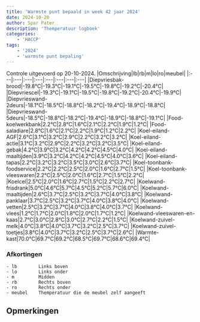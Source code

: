 ```yaml
---
title: 'Warmste punt bepaald in week 42 jaar 2024'
date: 2024-10-20
author: Spar Pater
description: 'Themperatuur logboek'
categories:
    - 'HACCP'
tags:
    - '2024'
    - 'warmste punt bepaling'
---
```

Controle uitgevoerd op 20-10-2024.
|Omschrijving|lb|rb|m|lo|ro|meubel|
|:---|:---|:---|:---|:---|:---|:---|:---|
|Diepvriesbak-brood|-19.8°C|-19.3°C|-19.1°C|-19.5°C|-19.8°C|-19.2°C|-20.4°C|
|Diepvriescel|-19.3°C|-19.1°C|-19.5°C|-19.8°C|-19.2°C|-20.4°C|-19.9°C|
|Diepvrieswand-2deurs|-18.1°C|-18.5°C|-18.8°C|-18.2°C|-19.4°C|-18.9°C|-18.8°C|
|Diepvrieswand-5deurs|-18.5°C|-18.8°C|-18.2°C|-19.4°C|-18.9°C|-18.8°C|-19.1°C|
|Food-koelwerkbank|2.2°C|2.8°C|1.6°C|2.1°C|2.2°C|1.9°C|1.2°C|
|Food-saladiare|2.8°C|1.6°C|2.1°C|2.2°C|1.9°C|1.2°C|2.2°C|
|Koel-eiland-AGF|2.6°C|3.1°C|3.2°C|2.9°C|2.2°C|3.2°C|3.2°C|
|Koel-eiland-actie|3.1°C|3.2°C|2.9°C|2.2°C|3.2°C|3.2°C|3.5°C|
|Koel-eiland-gebak|4.2°C|3.9°C|3.2°C|4.2°C|4.2°C|4.5°C|4.0°C|
|Koel-eiland-maaltijden|3.9°C|3.2°C|4.2°C|4.2°C|4.5°C|4.0°C|3.6°C|
|Koel-eiland-tapas|2.2°C|3.2°C|3.2°C|3.5°C|3.0°C|2.6°C|3.7°C|
|Koel-toonbank-foodservice|2.2°C|2.2°C|2.5°C|2.0°C|1.6°C|2.7°C|1.5°C|
|Koel-toonbank-vleeswaren|2.2°C|2.5°C|2.0°C|1.6°C|2.7°C|1.5°C|2.2°C|
|Koelcel|2.5°C|2.0°C|1.6°C|2.7°C|1.5°C|2.2°C|2.7°C|
|Koelwand-frisdrank|5.0°C|4.6°C|5.7°C|4.5°C|5.2°C|5.7°C|6.0°C|
|Koelwand-maaltijden|2.6°C|3.7°C|2.5°C|3.2°C|3.7°C|4.0°C|3.8°C|
|Koelwand-panklaar|3.7°C|2.5°C|3.2°C|3.7°C|4.0°C|3.8°C|4.0°C|
|Koelwand-vetten|2.5°C|3.2°C|3.7°C|4.0°C|3.8°C|4.0°C|3.7°C|
|Koelwand-vlees|1.2°C|1.7°C|2.0°C|1.8°C|2.0°C|1.7°C|1.2°C|
|Koelwand-vleeswaren-en-kaas|2.7°C|3.0°C|2.8°C|3.0°C|2.7°C|2.2°C|1.5°C|
|Koelwand-zuivel-melk|4.0°C|3.8°C|4.0°C|3.7°C|3.2°C|2.5°C|3.7°C|
|Koelwand-zuivel-toetjes|3.8°C|4.0°C|3.7°C|3.2°C|2.5°C|3.7°C|2.6°C|
|Warmte-kast|70.0°C|69.7°C|69.2°C|68.5°C|69.7°C|68.6°C|69.4°C|

### Afkortingen
    - lb        Links boven
    - lo        Links onder
    - m         Midden
    - rb        Rechts boven
    - ro        Rechts onder
    - meubel    Themperatuur die de meubel zelf aangeeft

## Opmerkingen


